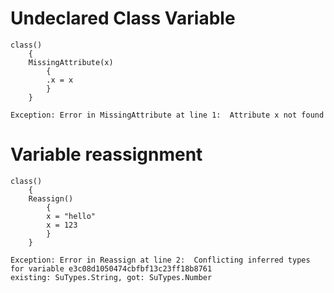 # Undeclared Class Variable
```
class()
    {
    MissingAttribute(x) 
        {
        .x = x
        }
    }
```
```
Exception: Error in MissingAttribute at line 1:  Attribute x not found
```

# Variable reassignment
```
class()
    {
    Reassign()
        {
        x = "hello"
        x = 123
        }
    }
```
```
Exception: Error in Reassign at line 2:  Conflicting inferred types for variable e3c08d1050474cbfbf13c23ff18b8761
existing: SuTypes.String, got: SuTypes.Number
```
